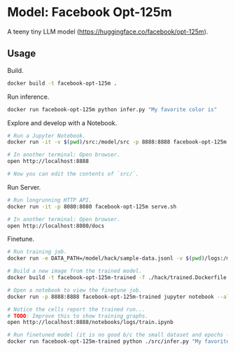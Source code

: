 # Model: Facebook Opt-125m

A teeny tiny LLM model (https://huggingface.co/facebook/opt-125m).

## Usage

Build.

```sh
docker build -t facebook-opt-125m .
```

Run inference.

```sh
docker run facebook-opt-125m python infer.py "My favorite color is"
```

Explore and develop with a Notebook.

```sh
# Run a Jupyter Notebook.
docker run -it -v $(pwd)/src:/model/src -p 8888:8888 facebook-opt-125m dev.sh

# In another terminal: Open browser.
open http://localhost:8888

# Now you can edit the contents of `src/`.
```


Run Server.

```sh
# Run longrunning HTTP API.
docker run -it -p 8080:8080 facebook-opt-125m serve.sh

# In another terminal: Open browser.
open http://localhost:8080/docs
```

Finetune.

```sh
# Run training job.
docker run -e DATA_PATH=/model/hack/sample-data.jsonl -v $(pwd)/logs:/model/logs -v $(pwd)/trained:/model/trained facebook-opt-125m train.sh

# Build a new image from the trained model.
docker build -t facebook-opt-125m-trained -f ./hack/trained.Dockerfile --build-arg=SRC_IMG=facebook-opt-125m .

# Open a notebook to view the finetune job.
docker run -p 8888:8888 facebook-opt-125m-trained jupyter notebook --allow-root --ip=0.0.0.0 --NotebookApp.token='' --notebook-dir='/model'

# Notice the cells report the trained run...
# TODO: Improve this to show training graphs.
open http://localhost:8888/notebooks/logs/train.ipynb

# Run finetuned model (it is no good b/c the small dataset and epochs - I think).
docker run facebook-opt-125m-trained python ./src/infer.py "My favorite color is"
```
